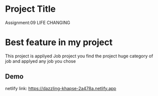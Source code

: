 
# Project Title

Assignment:09
LIFE CHANGING 
# Best feature in my project
This project is appliyed Job project 
you find the project huge category of job 
and applyed any job you chose 


## Demo

netlify link:  https://dazzling-khapse-2a478a.netlify.app

